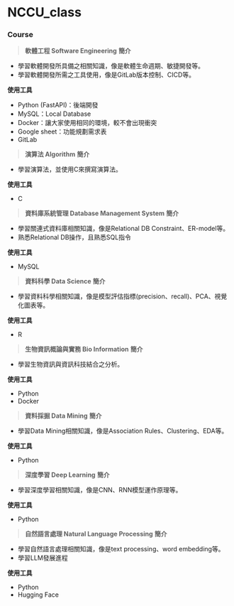 # NCCU_class

### Course
> **軟體工程 Software Engineering**
**簡介**
- 學習軟體開發所具備之相關知識，像是軟體生命週期、敏捷開發等。
- 學習軟體開發所需之工具使用，像是GitLab版本控制、CICD等。

**使用工具**
- Python (FastAPI)：後端開發
- MySQL：Local Database
- Docker：讓大家使用相同的環境，較不會出現衝突
- Google sheet：功能規劃需求表
- GitLab

> **演算法 Algorithm**
**簡介**
- 學習演算法，並使用C來撰寫演算法。

**使用工具**
- C

> **資料庫系統管理 Database Management System**
**簡介**
- 學習關連式資料庫相關知識，像是Relational DB Constraint、ER-model等。
- 熟悉Relational DB操作，且熟悉SQL指令

**使用工具**
- MySQL

> **資料科學 Data Science**
**簡介**
- 學習資料科學相關知識，像是模型評估指標(precision、recall)、PCA、視覺化圖表等。

**使用工具**
- R

> **生物資訊概論與實務 Bio Information**
**簡介**
- 學習生物資訊與資訊科技結合之分析。

**使用工具**
- Python
- Docker

> **資料採掘 Data Mining**
**簡介**
- 學習Data Mining相關知識，像是Association Rules、Clustering、EDA等。

**使用工具**
- Python

> **深度學習 Deep Learning**
**簡介**
- 學習深度學習相關知識，像是CNN、RNN模型運作原理等。

**使用工具**
- Python

> **自然語言處理 Natural Language Processing**
**簡介**
- 學習自然語言處理相關知識，像是text processing、word embedding等。
- 學習LLM發展進程

**使用工具**
- Python
- Hugging Face
